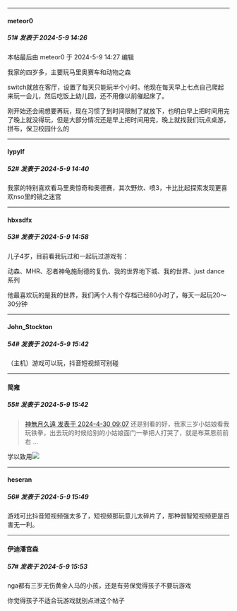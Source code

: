 ﻿
*****

####  meteor0  
##### 51#       发表于 2024-5-9 14:26

 本帖最后由 meteor0 于 2024-5-9 14:27 编辑 

我家的四岁多，主要玩马里奥赛车和动物之森

switch就放在客厅，设置了每天只能玩半个小时。他现在每天早上七点自己爬起来玩一会儿，然后吃饭上幼儿园，还不用像以前催起床了。

刚开始还会闹想要再玩，现在习惯了到时间限制了就放下，也明白早上把时间用完了晚上就没得玩，但是大部分情况还是早上把时间用完，晚上就找我们玩点桌游，拼布，保卫校园什么的


*****

####  lypylf  
##### 52#       发表于 2024-5-9 14:40

我家的特别喜欢看马里奥惊奇和奥德赛，其次野炊、喷3，卡比比起探索发现更喜欢nso里的镜之迷宫


*****

####  hbxsdfx  
##### 53#       发表于 2024-5-9 14:58

儿子4岁，目前看我玩过和一起玩过游戏有：

动森、MHR、忍者神龟施耐德的复仇、我的世界地下城、我的世界、just dance系列

他最喜欢玩的是我的世界，我们两个人有个存档已经80小时了，每天一起玩20～30分钟


*****

####  John_Stockton  
##### 54#       发表于 2024-5-9 15:42

（主机）游戏可以玩，抖音短视频可别碰

*****

####  简雍  
##### 55#       发表于 2024-5-9 15:42

<blockquote><a href="httphttps://bbs.saraba1st.com/2b/forum.php?mod=redirect&amp;goto=findpost&amp;pid=64768199&amp;ptid=2181803" target="_blank">神無月久遠 发表于 2024-4-30 09:07</a>
还是别看的好，我家三岁小姑娘看我玩铁拳，出去玩的时候给别的小姑娘面门一拳把人打哭了，就是布莱恩前前右 ...</blockquote>
学以致用<img src="https://static.saraba1st.com/image/smiley/face2017/068.png" referrerpolicy="no-referrer">


*****

####  heseran  
##### 56#       发表于 2024-5-9 15:49

游戏可比抖音短视频强太多了，短视频那玩意儿太碎片了，那种弱智短视频更是百害无一利。


*****

####  伊迪潘宫森  
##### 57#       发表于 2024-5-9 15:53

nga都有三岁无伤黄金人马的小孩，还是有劳保觉得孩子不要玩游戏

你觉得孩子不适合玩游戏就别点进这个帖子

